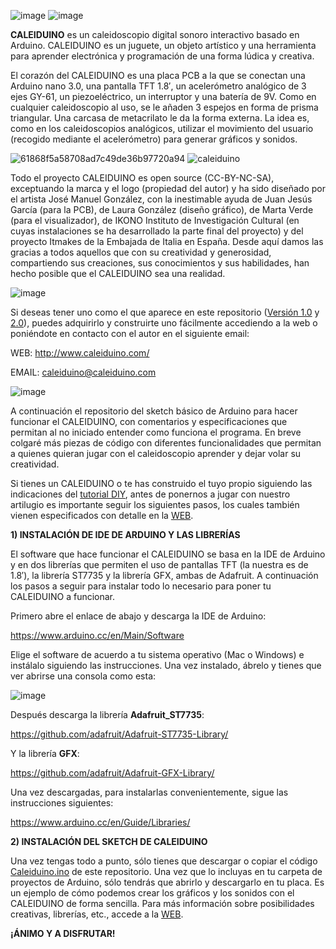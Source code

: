 ![image](https://user-images.githubusercontent.com/20140969/78697360-faa06d00-7900-11ea-960d-77e91eeea3ff.png)
![image](https://user-images.githubusercontent.com/20140969/78697504-2facbf80-7901-11ea-862b-0bddbd8652e9.png)


**CALEIDUINO** es un caleidoscopio digital sonoro interactivo basado en Arduino. CALEIDUINO es un juguete, un objeto artístico y una herramienta para aprender electrónica y programación de una forma lúdica y creativa.

El  corazón del CALEIDUINO es una placa PCB a la que se conectan una Arduino nano 3.0, una pantalla TFT 1.8′, un acelerómetro analógico de 3 ejes GY-61, un piezoeléctrico, un interruptor y una batería de 9V. Como en cualquier caleidoscopio al uso, se le añaden 3 espejos en forma de prisma triangular. Una carcasa de metacrilato le da la forma externa. La idea es, como en los caleidoscopios analógicos, utilizar el movimiento del usuario (recogido mediante el acelerómetro) para generar gráficos y sonidos.

![61868f5a58708ad7c49de36b97720a94](https://user-images.githubusercontent.com/20140969/78697847-b9f52380-7901-11ea-96f8-d7b301cae019.gif)
![caleiduino](https://user-images.githubusercontent.com/20140969/78768558-64b22400-798c-11ea-9876-1b354a4aac2a.GIF)

Todo el proyecto CALEIDUINO es open source (CC-BY-NC-SA), exceptuando la marca y el logo (propiedad del autor) y ha sido diseñado por el artista José Manuel González, con la inestimable ayuda de Juan Jesús García (para la PCB), de Laura González (diseño gráfico), de Marta Verde (para el visualizador), de IKONO Instituto de Investigación Cultural (en cuyas instalaciones se ha desarrollado la parte final del proyecto) y del proyecto Itmakes de la Embajada de Italia en España. Desde aquí damos las gracias a todos aquellos que con su creatividad y generosidad, compartiendo sus creaciones, sus conocimientos y sus habilidades, han hecho posible que el CALEIDUINO sea una realidad.

![image](https://user-images.githubusercontent.com/20140969/78698059-03de0980-7902-11ea-8eb8-b0d3a8cd9590.png)

Si deseas tener uno como el que aparece en este repositorio ([Versión 1.0](http://www.caleiduino.com/) y [2.0](http://www.caleiduino.com/caleiduino-2-0/)), puedes adquirirlo y construirte uno fácilmente accediendo a la web o poniéndote en contacto con el autor en el siguiente email:

WEB: http://www.caleiduino.com/

EMAIL: caleiduino@caleiduino.com

![image](https://user-images.githubusercontent.com/20140969/78775825-2bcb7c80-7997-11ea-8970-9653509d8a8d.png)

A continuación el repositorio del sketch básico de Arduino para hacer funcionar el CALEIDUINO, con comentarios y especificaciones que permitan al no iniciado entender como funciona el programa. En breve colgaré más piezas de código con diferentes funcionalidades que permitan a quienes quieran jugar con el caleidoscopio aprender y dejar volar su creatividad.

Si tienes un CALEIDUINO o te has construido el tuyo propio siguiendo las indicaciones del [tutorial DIY](http://www.caleiduino.com/caleiduino-diy/), antes de ponernos a jugar con nuestro artilugio es importante seguir los siguientes pasos, los cuales también vienen especificados con detalle en la [WEB](http://www.caleiduino.com/software/).



**1) INSTALACIÓN DE IDE DE ARDUINO Y LAS LIBRERÍAS**

El software que hace funcionar el CALEIDUINO se basa en la IDE de Arduino y en dos librerías que permiten el uso de 
pantallas TFT (la nuestra es de 1.8′), la librería ST7735 y la librería GFX, ambas de Adafruit. 
A continuación los pasos a seguir para instalar todo lo necesario para poner tu CALEIDUINO a funcionar.

Primero abre el enlace de abajo y descarga la IDE de Arduino:

https://www.arduino.cc/en/Main/Software

Elige el software de acuerdo a tu sistema operativo (Mac o Windows) e instálalo siguiendo las instrucciones. 
Una vez instalado, ábrelo y tienes que ver abrirse una consola como esta:

![image](https://user-images.githubusercontent.com/20140969/78769742-05edaa00-798e-11ea-88fd-03e54a50afaa.png)

Después descarga la librería **Adafruit_ST7735**:

https://github.com/adafruit/Adafruit-ST7735-Library/

Y la librería **GFX**:

https://github.com/adafruit/Adafruit-GFX-Library/

Una vez descargadas, para instalarlas convenientemente, sigue las instrucciones siguientes:

https://www.arduino.cc/en/Guide/Libraries/



**2) INSTALACIÓN DEL SKETCH DE CALEIDUINO**

Una vez tengas todo a punto, sólo tienes que descargar o copiar el código [Caleiduino.ino](https://github.com/Caleiduino/Caleiduino/blob/master/Caleiduino_1.ino) de este repositorio. Una vez que lo incluyas en tu carpeta de proyectos de Arduino, sólo tendrás que abrirlo y descargarlo en tu placa.
Es un ejemplo de cómo podemos crear los gráficos y los sonidos con el CALEIDUINO de forma sencilla. Para más información sobre posibilidades creativas, librerías, etc., accede a la [WEB](http://www.caleiduino.com/software/). 

**¡ÁNIMO Y A DISFRUTAR!**
